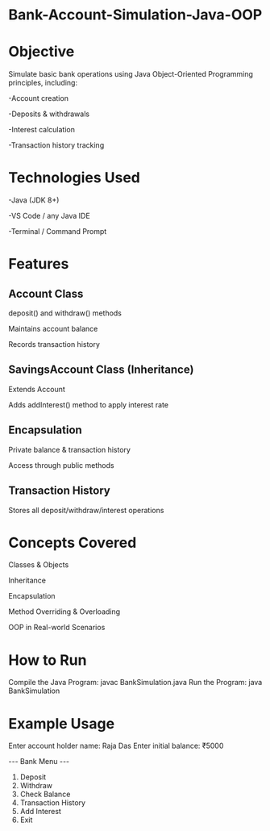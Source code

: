 # Bank-Account-Simulation-Java-OOP

# Objective
Simulate basic bank operations using Java Object-Oriented Programming principles, including:

-Account creation

-Deposits & withdrawals

-Interest calculation

-Transaction history tracking

# Technologies Used
-Java (JDK 8+)

-VS Code / any Java IDE

-Terminal / Command Prompt

# Features
## Account Class

deposit() and withdraw() methods

Maintains account balance

Records transaction history

## SavingsAccount Class (Inheritance)

Extends Account

Adds addInterest() method to apply interest rate

## Encapsulation

Private balance & transaction history

Access through public methods
## Transaction History

Stores all deposit/withdraw/interest operations

# Concepts Covered
Classes & Objects

Inheritance

Encapsulation

Method Overriding & Overloading

OOP in Real-world Scenarios

# How to Run
Compile the Java Program:
javac BankSimulation.java
Run the Program:
java BankSimulation

# Example Usage
Enter account holder name: Raja Das
Enter initial balance: ₹5000

--- Bank Menu ---
1. Deposit
2. Withdraw
3. Check Balance
4. Transaction History
5. Add Interest
6. Exit



